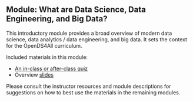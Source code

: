 ## Module: What are Data Science, Data Engineering, and Big Data?

This introductory module provides a broad overview of modern data science, data analytics / data engineering, and big data.  It sets the context for the OpenDS4All curriculum.

Included materials in this module:
* [An in-class or after-class quiz](Quiz.md)
* Overview [slides](INTRODUCTION-Data-Science-basic.pptx)

Please consult the instructor resources and module descriptions for suggestions on how to best use the materials in the remaining modules.

<!--stackedit_data:
eyJoaXN0b3J5IjpbMTc5MzQ4NDA5Nl19
-->